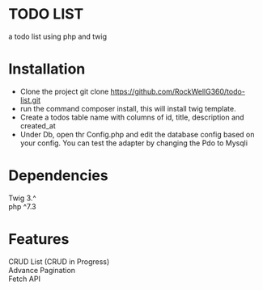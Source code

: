 # TODO LIST

a todo list using php and twig

# Installation

* Clone the project git clone https://github.com/RockWellG360/todo-list.git
* run the command composer install, this will install twig template.
* Create a todos table name with columns of id, title, description and created_at
* Under Db, open thr Config.php and edit the database config based on your config. You can test the adapter by changing the Pdo to Mysqli

# Dependencies

Twig 3.^  <br />
php ^7.3

# Features

CRUD List (CRUD in Progress)  <br />
Advance Pagination  <br />
Fetch API
